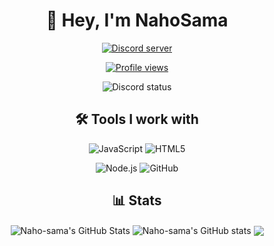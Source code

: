 <h1 align="center">👋 Hey, I'm NahoSama</h1>
<p align="center">
   <a href="https://discord.gg/wxrMgyhVBz"><img src="https://img.shields.io/discord/1042076718548123668?label=Discord&style=for-the-badge" alt="Discord server" /></a>
</p>
<p align="center">
   <a href="https://github.com/Naho-sama"><img src="https://komarev.com/ghpvc/?username=Naho-sama&style=for-the-badge" alt="Profile views" /></a>
</p>
<p align="center">
   <img src="https://lanyard-profile-readme.vercel.app/api/279225699259383809?theme=dark&borderRadius=30px&hideDiscrim=true&idleMessage=😴%20Probably%20sleeping%20😴" alt="Discord status" />
</p>
<h2 align="center">🛠️ Tools I work with</h2>
<p align="center">
   <img src="https://img.shields.io/badge/JavaScript-F7DF1E?style=for-the-badge&logo=javascript&logoColor=black" alt="JavaScript" />
   <img src="https://img.shields.io/badge/HTML5-E34F26?style=for-the-badge&logo=html5&logoColor=white" alt="HTML5" />
</p>
<p align="center">
   <img src="https://img.shields.io/badge/node.js%20-%2343853D.svg?&style=for-the-badge&logo=node.js&logoColor=white" alt="Node.js" />
   <img src="https://img.shields.io/badge/github%20-%23121011.svg?&style=for-the-badge&logo=github&logoColor=white" alt="GitHub" />
</p>
<h2 align="center">📊 Stats</h2>
<p align="center">
   <img align="center" src="https://github-readme-stats.vercel.app/api?username=Naho-sama&show_icons=true&count_private=true&hide=issues&theme=transparent&hide_border=true" alt="Naho-sama's GitHub Stats" />
   <img align="center" src="https://github-readme-stats.vercel.app/api/top-langs/?username=Naho-sama&hide=shell&layout=compact&theme=transparent&hide_border=true" alt="Naho-sama's GitHub stats" />
   <img align="center" src="https://github-readme-stats.vercel.app/api/wakatime?username=RagnarLothbrok&theme=transparent&hide_border=true" />
</p>
